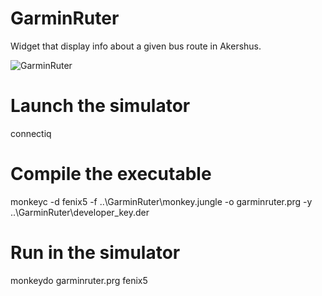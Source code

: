 GarminRuter
==================
Widget that display info about a given bus route in Akershus.

![GarminRuter](https://i.imgur.com/1pFrLdK.png)

# Launch the simulator
connectiq

# Compile the executable
monkeyc -d fenix5 -f \..\GarminRuter\monkey.jungle -o garminruter.prg -y \..\GarminRuter\developer_key.der

# Run in the simulator
monkeydo garminruter.prg fenix5